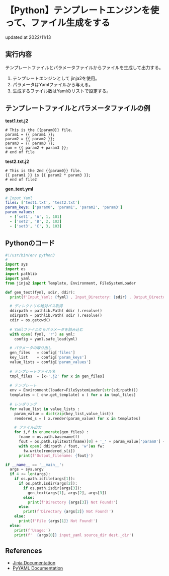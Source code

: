 # 【Python】テンプレートエンジンを使って、ファイル生成をする
updated at 2022/11/13

## 実行内容
テンプレートファイルとパラメータファイルからファイルを生成して出力する。

1. テンプレートエンジンとして jinja2を使用。
2. パラメータはYamlファイルから与える。
3. 生成するファイル数はYamlのリストで設定する。

## テンプレートファイルとパラメータファイルの例

**test1.txt.j2**

```TEXT
# This is the {{param0}} file.
param1 = {{ param1 }};
param2 = {{ param2 }};
param3 = {{ param3 }};
sum = {{ param2 + param3 }};
# end of file
```

**test2.txt.j2**

```TEXT
# This is the 2nd {{param0}} file.
{{ param1 }} is {{ param2 * param3 }};
# end of file2
```

**gen_text.yml**

```YAML
# Input Yaml
files: ['test1.txt', 'test2.txt']
param_keys: ['param0', 'param1', 'param2', 'param3']
param_values:
  - ['set1', 'A', 1, 101]
  - ['set2', 'B', 2, 102]
  - ['set3', 'C', 3, 103]
```

## Pythonのコード

```Python
#!/usr/bin/env python3
#
import sys
import os
import pathlib
import yaml
from jinja2 import Template, Environment, FileSystemLoader

def gen_text(fyml, sdir, ddir):
  print(f'Input_Yaml: {fyml} , Input_Directory: {sdir} , Output_Directory: {ddir}')

  # ディレクトリの絶対パス取得
  ddirpath = pathlib.Path( ddir ).resolve()
  sdirpath = pathlib.Path( sdir ).resolve()
  cdir = os.getcwd()
  
  # Yamlファイルからパラメータを読み込む
  with open( fyml, 'r') as yml:
    config = yaml.safe_load(yml)

  # パラメータの取り出し
  gen_files   = config['files']
  key_list    = config['param_keys']
  value_lists = config['param_values']
  
  # テンプレートファイル名
  tmpl_files  = [x+'.j2' for x in gen_files]
  
  # テンプレート
  env = Environment(loader=FileSystemLoader(str(sdirpath)))
  templates = [ env.get_template( x ) for x in tmpl_files]
  
  # レンダリング
  for value_list in value_lists :
    param_value = dict(zip(key_list,value_list))
    rendered_s = [ x.render(param_value) for x in templates]

    # ファイル出力
    for i,f in enumerate(gen_files) :
      fname = os.path.basename(f)
      fout = os.path.splitext(fname)[0] + '_' + param_value['param0'] + os.path.splitext(fname)[1]
      with open( ddirpath / fout, 'w')as fw:
        fw.write(rendered_s[i])
      print(f'Output_filename: {fout}')

if __name__ == '__main__':
  args = sys.argv
  if 4 <= len(args):
    if os.path.isfile(args[1]):
      if os.path.isdir(args[2]):
        if os.path.isdir(args[3]):
          gen_text(args[1], args[2], args[3])
        else:
          print(f'Directory {args[3]} Not Found!')
      else:
        print(f'Directory {args[2]} Not Found!')
    else:
      print(f'File {args[1]} Not Found!')
  else:
    print(f'Usage:')
    print(f'  {args[0]} input_yaml source_dir dest._dir')
```

## References

* [Jinja Documentation](https://jinja.palletsprojects.com/en/3.1.x/)
* [PyYAML Documentation](https://pyyaml.org/wiki/PyYAMLDocumentation)
